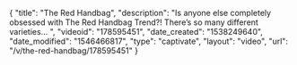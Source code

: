 {
    "title": "The Red Handbag",
    "description": "Is anyone else completely obsessed with The Red Handbag Trend?! There’s so many different varieties... ",
    "videoid": "178595451",
    "date_created": "1538249640",
    "date_modified": "1546466817",
    "type": "captivate",
    "layout": "video",
    "url": "\/v\/the-red-handbag\/178595451"
}